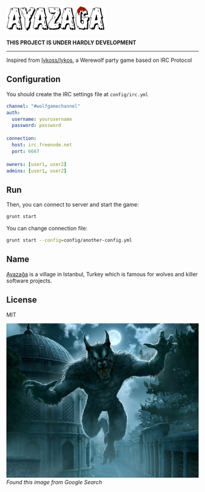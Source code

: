 ![Ayazağa](./.assets/images/logo-small.png)

**THIS PROJECT IS UNDER HARDLY DEVELOPMENT**
***

Inspired from [lykoss/lykos][1], a Werewolf party game based on IRC Protocol

## Configuration

You should create the IRC settings file at `config/irc.yml`

```yaml
channel: "#wolfgamechannel"
auth:
  username: yourusername
  password: password

connection:
  host: irc.freenode.net
  port: 6667

owners: [user1, user2]
admins: [user1, user2]
```

## Run

Then, you can connect to server and start the game:

```bash
grunt start
```

You can change connection file:

```bash
grunt start --config=config/another-config.yml
```

## Name

[Ayazağa][2] is a village in Istanbul, Turkey which is famous for wolves and
killer software projects.

## License
MIT

![Werewolf](./.assets/images/werewolf.jpg)
*Found this image from Google Search*

[1]: http://github.com/lykoss/lykos
[2]: http://tr.wikipedia.org/wiki/Ayaza%C4%9Fa,_Sar%C4%B1yer

